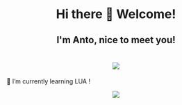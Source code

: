 <div align="center">
<h1>Hi there 👋 Welcome!</h1>
<h2>I'm Anto, nice to meet you!</h2>
</div>

<h1 align="center">
    <img src="https://readme-typing-svg.herokuapp.com/?font=Righteous&size=35&center=true&vCenter=true&width=500&height=70&duration=4000&lines=Hi+There!+👋;+I'm+test+test!;" />
</h1>


🌱 I’m currently learning LUA !

<div align="center">
<img src="https://github-readme-stats.vercel.app/api/top-langs/?username=AntoPAA&theme=radical&layout=compact" />
</div>
